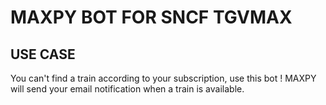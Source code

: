 # MAXPY BOT FOR SNCF TGVMAX

## USE CASE

You can't find a train according to your subscription, use this bot !
MAXPY will send your email notification when a train is available.

